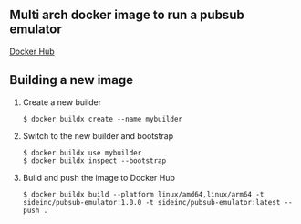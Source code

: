 ## Multi arch docker image to run a pubsub emulator

[Docker Hub](https://hub.docker.com/repository/docker/sideinc/pubsub-emulator)

## Building a new image

1. Create a new builder

   ```
   $ docker buildx create --name mybuilder
   ```

1. Switch to the new builder and bootstrap

   ```
   $ docker buildx use mybuilder
   $ docker buildx inspect --bootstrap
   ```

1. Build and push the image to Docker Hub
   ```
   $ docker buildx build --platform linux/amd64,linux/arm64 -t sideinc/pubsub-emulator:1.0.0 -t sideinc/pubsub-emulator:latest --push .
   ```
